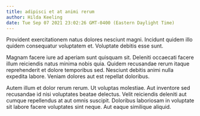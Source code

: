 ```yaml
---
title: adipisci et at animi rerum
author: Hilda Keeling
date: Tue Sep 07 2021 23:02:26 GMT-0400 (Eastern Daylight Time)
---
```

Provident exercitationem natus dolores nesciunt magni. Incidunt quidem illo quidem consequatur voluptatem et. Voluptate debitis esse sunt.

 Magnam facere iure ad aperiam sunt quisquam sit. Deleniti occaecati facere illum reiciendis natus minima nobis quia. Quidem recusandae rerum itaque reprehenderit et dolore temporibus sed. Nesciunt debitis animi nulla expedita labore. Veniam dolores aut est repellat doloribus.

 Autem illum et dolor rerum rerum. Ut voluptas molestiae. Aut inventore sed recusandae id nisi voluptates beatae delectus. Velit reiciendis deleniti aut cumque repellendus at aut omnis suscipit. Doloribus laboriosam in voluptate sit labore facere voluptates sint neque. Aut eaque similique aliquid.